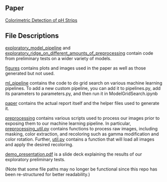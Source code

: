 ## Paper
[Colorimetric Detection of pH Strips](paper/paper.pdf)

## File Descriptions
[exploratory_model_pipeline](exploratory_model_pipeline) and [exploratory_ridge_on_different_amounts_of_preprocessing](exploratory_ridge_on_different_amounts_of_preprocessing) contain code from preliminary tests on a wider variety of models.

[figures](figures) contains plots and images used in the paper as well as those generated but not used.

[ml_pipeline](ml_pipeline) contains the code to do grid search on various machine learning pipelines. To add a new custom pipeline, you can add it to pipelines.py, add its parameters to parameters.py, and then run it in ModelGridSearch.ipynb

[paper](paper) contains the actual report itself and the helper files used to generate it.

[preprocessing](preprocessing) contains various scripts used to process our images prior to exposing them to our machine learning pipeline. In particular, [preprocessing_util.py](preprocessing/preprocessing_util.py) contains functions to process raw images, including masking, color extraction, and recoloring such as gamma modification and color rotation. Further, [util.py](preprocessing/util.py) contains a function that will load all images and apply the desired recoloring.

[demo_presentation.pdf](demo_presentation.pdf) is a slide deck explaining the results of our exploratory preliminary tests.

(Note that some file paths may no longer be functional since this repo has been re-structured for better readability.)
